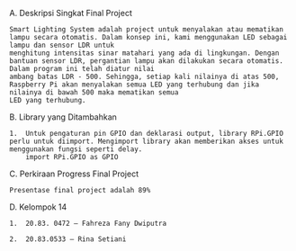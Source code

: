 A.	Deskripsi Singkat Final Project

    Smart Lighting System adalah project untuk menyalakan atau mematikan lampu secara otomatis. Dalam konsep ini, kami menggunakan LED sebagai lampu dan sensor LDR untuk
    menghitung intensitas sinar matahari yang ada di lingkungan. Dengan bantuan sensor LDR, pergantian lampu akan dilakukan secara otomatis. Dalam program ini telah diatur nilai
    ambang batas LDR - 500. Sehingga, setiap kali nilainya di atas 500, Raspberry Pi akan menyalakan semua LED yang terhubung dan jika nilainya di bawah 500 maka mematikan semua
    LED yang terhubung.


B.	Library yang Ditambahkan

    1.	Untuk pengaturan pin GPIO dan deklarasi output, library RPi.GPIO perlu untuk diimport. Mengimport library akan memberikan akses untuk menggunakan fungsi seperti delay.
        import RPi.GPIO as GPIO
        
        
C.	Perkiraan Progress Final Project

    Presentase final project adalah 89%


D.	Kelompok 14

    1.	20.83. 0472 – Fahreza Fany Dwiputra
    
    2.	20.83.0533 – Rina Setiani

